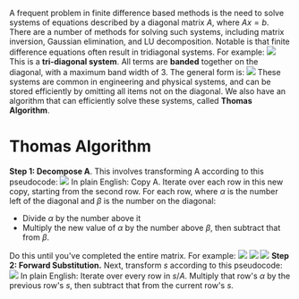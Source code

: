 A frequent problem in finite difference based methods is the need to solve systems of equations described by a diagonal matrix $A$, where $Ax=b$. 
There are a number of methods for solving such systems, including matrix inversion, Gaussian elimination, and LU decomposition.
Notable is that finite difference equations often result in tridiagonal systems. For example:
![](Pasted%20image%2020240321151726.png)
This is a **tri-diagonal system**. All terms are **banded** together on the diagonal, with a maximum band width of 3. The general form is:
![](Pasted%20image%2020240321151819.png)
These systems are common in engineering and physical systems, and can be stored efficiently by omitting all items not on the diagonal.
We also have an algorithm that can efficiently solve these systems, called **Thomas Algorithm**.
# Thomas Algorithm
**Step 1: Decompose A**.
This involves transforming A according to this pseudocode:
![](Pasted%20image%2020240321152211.png)
In plain English: Copy A. Iterate over each row in this new copy, starting from the second row. For each row, where $\alpha$ is the number left of the diagonal and $\beta$ is the number on the diagonal:
- Divide $\alpha$ by the number above it
- Multiply the new value of $\alpha$ by the number above $\beta$, then subtract that from $\beta$.

Do this until you've completed the entire matrix. For example:
![](Pasted%20image%2020240321152805.png)
![](Pasted%20image%2020240321163203.png)
![](Pasted%20image%2020240321163212.png)
**Step 2: Forward Substitution.**
Next, transform $s$ according to this pseudocode:
![](Pasted%20image%2020240321163352.png)
In plain English: Iterate over every row in $s/A$. Multiply that row's $\alpha$ by the previous row's $s$, then subtract that from the current row's $s$.